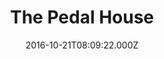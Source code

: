 ---
date: 2016-10-21T08:09:22.000Z
title: The Pedal House
latitude: 52.043762
longitude: 0.953813
category: checkin
---